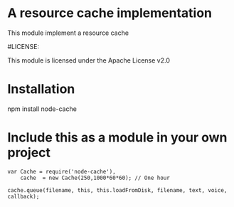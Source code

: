 # A resource cache implementation

This module implement a resource cache

#LICENSE:

This module is licensed under the Apache License v2.0

# Installation

npm install node-cache

# Include this as a module in your own project

    var Cache = require('node-cache'),
        cache  = new Cache(250,1000*60*60); // One hour

    cache.queue(filename, this, this.loadFromDisk, filename, text, voice, callback);
